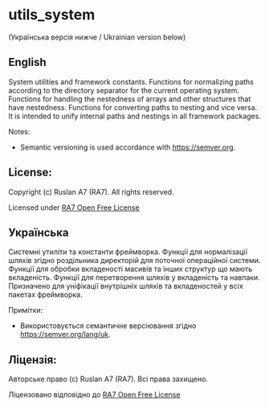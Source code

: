# utils_system
(Українська версія нижче / Ukrainian version below)

## English
System utilities and framework constants.
Functions for normalizing paths according to the directory separator for the current operating system.
Functions for handling the nestedness of arrays and other structures that have nestedness.
Functions for converting paths to nesting and vice versa.
It is intended to unify internal paths and nestings in all framework packages.

Notes:
- Semantic versioning is used accordance with https://semver.org.

## License:

Copyright (c) Ruslan A7 (RA7). All rights reserved.

Licensed under [RA7 Open Free License](https://ra7.iuid.cc/license)

## Українська
Системні утиліти та константи фреймворка.
Функції для нормалізації шляхів згідно роздільника директорій для поточної операційної системи.
Функції для обробки вкладеності масивів та інших структур що мають вкладеність.
Функції для перетворення шляхів у вкладеність та навпаки.
Призначено для уніфікації внутрішніх шляхів та вкладеностей у всіх пакетах фреймворка.

Примітки:
- Використовується семантичне версіювання згідно https://semver.org/lang/uk.

## Ліцензія:

Авторське право (с) Ruslan A7 (RA7). Всі права захищено.

Ліцензовано відповідно до [RA7 Open Free License](https://ra7.iuid.cc/license)
